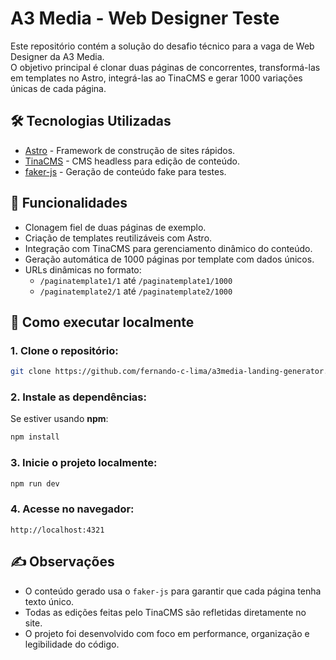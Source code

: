 
# A3 Media - Web Designer Teste

Este repositório contém a solução do desafio técnico para a vaga de Web Designer da A3 Media.  
O objetivo principal é clonar duas páginas de concorrentes, transformá-las em templates no Astro, integrá-las ao TinaCMS e gerar 1000 variações únicas de cada página.

## 🛠 Tecnologias Utilizadas

- [Astro](https://astro.build/) - Framework de construção de sites rápidos.
- [TinaCMS](https://tina.io/) - CMS headless para edição de conteúdo.
- [faker-js](https://fakerjs.dev/) - Geração de conteúdo fake para testes.

## 🚀 Funcionalidades

- Clonagem fiel de duas páginas de exemplo.
- Criação de templates reutilizáveis com Astro.
- Integração com TinaCMS para gerenciamento dinâmico do conteúdo.
- Geração automática de 1000 páginas por template com dados únicos.
- URLs dinâmicas no formato:
  - `/paginatemplate1/1` até `/paginatemplate1/1000`
  - `/paginatemplate2/1` até `/paginatemplate2/1000`

## 🧪 Como executar localmente

### 1. Clone o repositório:

```bash
git clone https://github.com/fernando-c-lima/a3media-landing-generator.git
```

### 2. Instale as dependências:

Se estiver usando **npm**:
```bash
npm install
```

### 3. Inicie o projeto localmente:

```bash
npm run dev
```

### 4. Acesse no navegador:

```
http://localhost:4321
```

## ✍️ Observações

- O conteúdo gerado usa o `faker-js` para garantir que cada página tenha texto único.
- Todas as edições feitas pelo TinaCMS são refletidas diretamente no site.
- O projeto foi desenvolvido com foco em performance, organização e legibilidade do código.

